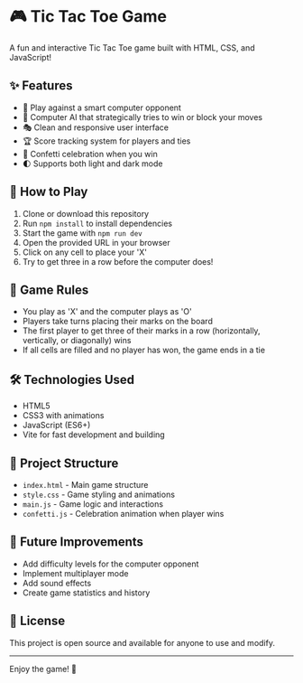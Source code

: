 # 🎮 Tic Tac Toe Game

A fun and interactive Tic Tac Toe game built with HTML, CSS, and JavaScript!

## ✨ Features

- 🎯 Play against a smart computer opponent
- 🧠 Computer AI that strategically tries to win or block your moves
- 🎭 Clean and responsive user interface
- 🏆 Score tracking system for players and ties
- 🎉 Confetti celebration when you win
- 🌓 Supports both light and dark mode

## 🚀 How to Play

1. Clone or download this repository
2. Run `npm install` to install dependencies
3. Start the game with `npm run dev`
4. Open the provided URL in your browser
5. Click on any cell to place your 'X'
6. Try to get three in a row before the computer does!

## 🎯 Game Rules

- You play as 'X' and the computer plays as 'O'
- Players take turns placing their marks on the board
- The first player to get three of their marks in a row (horizontally, vertically, or diagonally) wins
- If all cells are filled and no player has won, the game ends in a tie

## 🛠️ Technologies Used

- HTML5
- CSS3 with animations
- JavaScript (ES6+)
- Vite for fast development and building

## 🧩 Project Structure

- `index.html` - Main game structure
- `style.css` - Game styling and animations
- `main.js` - Game logic and interactions
- `confetti.js` - Celebration animation when player wins

## 🔮 Future Improvements

- Add difficulty levels for the computer opponent
- Implement multiplayer mode
- Add sound effects
- Create game statistics and history

## 📝 License

This project is open source and available for anyone to use and modify.

---

Enjoy the game! 🎲
